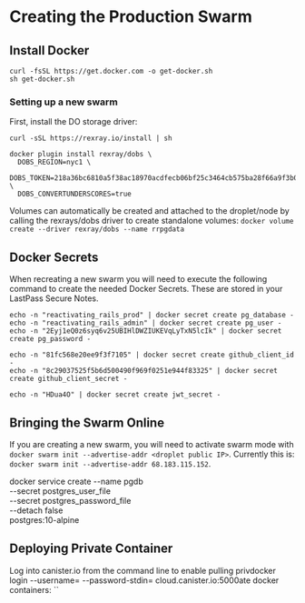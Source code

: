 # Creating the Production Swarm

## Install Docker

```
curl -fsSL https://get.docker.com -o get-docker.sh
sh get-docker.sh
```

### Setting up a new swarm

First, install the DO storage driver:

```
curl -sSL https://rexray.io/install | sh
```

```
docker plugin install rexray/dobs \
  DOBS_REGION=nyc1 \
  DOBS_TOKEN=218a36bc6810a5f38ac18970acdfecb06bf25c3464cb575ba28f66a9f3b0d169 \
  DOBS_CONVERTUNDERSCORES=true
```

Volumes can automatically be created and attached to the droplet/node by calling the rexrays/dobs driver to create standalone volumes: `docker volume create --driver rexray/dobs --name rrpgdata`

## Docker Secrets

When recreating a new swarm you will need to execute the following command to create the needed Docker Secrets.  These are stored in your LastPass Secure Notes.

```
echo -n "reactivating_rails_prod" | docker secret create pg_database -
echo -n "reactivating_rails_admin" | docker secret create pg_user -
echo -n "2Eyj1eQ0z6syq6v25UBIHlDWZIUKEVqLyTxN5lcIk" | docker secret create pg_password -

echo -n "81fc568e20ee9f3f7105" | docker secret create github_client_id -
echo -n "8c29037525f5b6d500490f969f0251e944f83325" | docker secret create github_client_secret -

echo -n "HDua4O" | docker secret create jwt_secret -
```

## Bringing the Swarm Online

If you are creating a new swarm, you will need to activate swarm mode with `docker swarm init --advertise-addr <droplet public IP>`.  Currently this is: `docker swarm init --advertise-addr 68.183.115.152`.

docker service create --name pgdb \
    --secret postgres_user_file \
    --secret postgres_password_file \
    --detach false \
    postgres:10-alpine

## Deploying Private Container

Log into canister.io from the command line to enable pulling privdocker login --username=<value> --password-stdin=<value> cloud.canister.io:5000ate docker containers: ``
